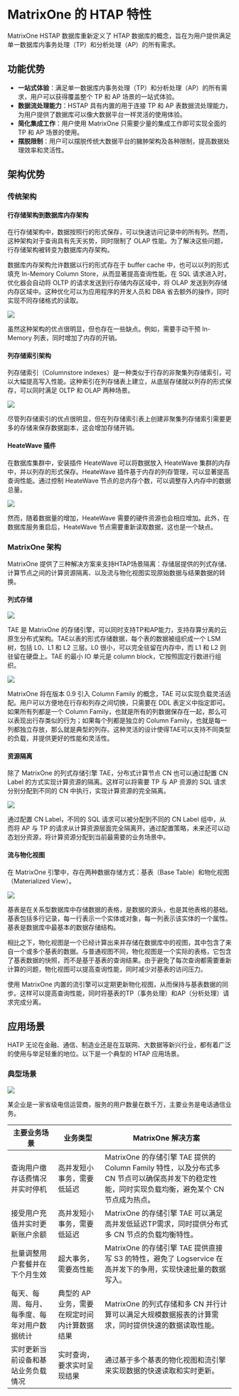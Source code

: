 # MatrixOne 的 HTAP 特性

MatrixOne HSTAP 数据库重新定义了 HTAP 数据库的概念，旨在为用户提供满足单一数据库内事务处理（TP）和分析处理（AP）的所有需求。

## 功能优势

- **一站式体验**：满足单一数据库内事务处理（TP）和分析处理（AP）的所有需求，用户可以获得覆盖整个 TP 和 AP 场景的一站式体验。
- **数据流处理能力**：HSTAP 具有内置的用于连接 TP 和 AP 表数据流处理能力，为用户提供了数据库可以像大数据平台一样灵活的使用体验。
- **简化集成工作**：用户使用 MatrixOne 只需要少量的集成工作即可实现全面的 TP 和 AP 场景的使用。
- **摆脱限制**：用户可以摆脱传统大数据平台的臃肿架构及各种限制，提高数据处理效率和灵活性。

## 架构优势

### 传统架构

#### 行存储架构到数据库内存架构

在行存储架构中，数据按照行的形式保存，可以快速访问记录中的所有列。然而，这种架构对于查询具有先天劣势，同时限制了 OLAP 性能。为了解决这些问题，行存储架构被转变为数据库内存架构。

数据库内存架构允许数据以行的形式存在于 buffer cache 中，也可以以列的形式填充 In-Memory Column Store，从而显著提高查询性能。在 SQL 请求进入时，优化器会自动将 OLTP 的请求发送到行存储内存区域中，将 OLAP 发送到列存储内存区域中。这种优化可以为应用程序的开发人员和 DBA 省去额外的操作，同时实现不同存储格式的读取。

![](https://github.com/matrixorigin/artwork/blob/main/docs/overview/htap/oracle-htap-arch.png?raw=true)

虽然这种架构的优点很明显，但也存在一些缺点。例如，需要手动干预 In-Memory 列表，同时增加了内存的开销。

#### 列存储索引架构

列存储索引（Columnstore indexes）是一种类似于行存的非聚集列存储索引，可以大幅提高写入性能。这种索引在列存储表上建立，从底层存储就以列存的形式保存，可以同时满足 OLTP 和 OLAP 两种场景。

![](https://github.com/matrixorigin/artwork/blob/main/docs/overview/htap/sqlserver-htap-arch.png?raw=true)

尽管列存储索引的优点很明显，但在列存储索引表上创建非聚集列存储索引需要更多的存储来保存数据副本，这会增加存储开销。

#### HeateWave 插件

在数据库集群中，安装插件 HeateWave 可以将数据放入 HeateWave 集群的内存中，并以列存的形式保存。HeateWave 插件基于内存的列存管理，可以显著提高查询性能。通过控制 HeateWave 节点的总内存个数，可以调整存入内存中的数据总量。

![](https://github.com/matrixorigin/artwork/blob/main/docs/overview/htap/mysql-htap-arch.png?raw=true)

然而，随着数据量的增加，HeateWave 需要的硬件资源也会相应增加。此外，在数据库服务重启后，HeateWave 节点需要重新读取数据，这也是一个缺点。

### MatrixOne 架构

MatrixOne 提供了三种解决方案来支持HTAP场景隔离：存储层提供的列式存储、计算节点之间的计算资源隔离、以及流与物化视图实现原始数据与结果数据的转换。

#### 列式存储

![](https://github.com/matrixorigin/artwork/blob/main/docs/overview/htap/mo-htap-arch-1.png?raw=true)

TAE 是 MatrixOne 的存储引擎，可以同时支持TP和AP能力，支持存算分离的云原生分布式架构。TAE以表的形式存储数据，每个表的数据被组织成一个 LSM 树，包括 L0、L1 和 L2 三层。L0 很小，可以完全驻留在内存中，而 L1 和 L2 则驻留在硬盘上。TAE 的最小 IO 单元是 column block，它按照固定行数进行组织。

![](https://github.com/matrixorigin/artwork/blob/main/docs/overview/htap/mo-htap-arch-2.png?raw=true)

MatrixOne 将在版本 0.9 引入 Column Family 的概念，TAE 可以实现负载灵活适配。用户可以方便地在行存和列存之间切换，只需要在 DDL 表定义中指定即可。如果所有列都是一个 Column Family，也就是所有的列数据保存在一起，那么可以表现出行存类似的行为；如果每个列都是独立的 Column Family，也就是每一列都独立存放，那么就是典型的列存。这种灵活的设计使得TAE可以支持不同类型的负载，并提供更好的性能和灵活性。

#### 资源隔离

除了 MatrixOne 的列式存储引擎 TAE，分布式计算节点 CN 也可以通过配置 CN Label 的方式实现计算资源的隔离。这样可以将需要 TP 与 AP 资源的 SQL 请求分别分配到不同的 CN 中执行，实现计算资源的完全隔离。

![](https://github.com/matrixorigin/artwork/blob/main/docs/overview/htap/mo-htap-arch-3.png?raw=true)

通过配置 CN Label，不同的 SQL 请求可以被分配到不同的 CN Label 组中，从而将 AP 与 TP 的请求从计算资源层面完全隔离开。通过配置策略，未来还可以动态划分资源，将计算资源分配到当前最需要的业务场景中。

#### 流与物化视图

在 MatrixOne 引擎中，存在两种数据存储方式：基表（Base Table）和物化视图（Materialized View）。

![](https://github.com/matrixorigin/artwork/blob/main/docs/overview/htap/mo-htap-arch-4.png?raw=true)

基表是在关系型数据库中存储数据的表格，是数据的源头，也是其他表格的基础。基表包括多行记录，每一行表示一个实体或对象，每一列表示该实体的一个属性。基表是数据库中最基本的数据存储结构。

相比之下，物化视图是一个已经计算出来并存储在数据库中的视图，其中包含了来自一个或多个基表的数据。与普通视图不同，物化视图是一个实际的表格，它包含了基表数据的快照，而不是基于基表的查询结果。由于避免了每次查询都需要重新计算的问题，物化视图可以提高查询性能，同时减少对基表的访问压力。

使用 MatrixOne 内置的流引擎可以定期更新物化视图，从而保持与基表数据的同步。这样可以提高查询性能，同时将基表的TP（事务处理）和AP（分析处理）请求完成分离。

## 应用场景

HATP 无论在金融、通信、制造业还是在互联网、大数据等新兴行业，都有着广泛的使用与举足轻重的地位。以下是一个典型的 HTAP 应用场景。

### 典型场景

![](https://github.com/matrixorigin/artwork/blob/main/docs/overview/htap/scenario.png?raw=true)

某企业是一家省级电信运营商，服务的用户数量在数千万，主要业务是电话通信业务。

|主要业务场景|业务类型|MatrixOne 解决方案|
|---|---|---|
|查询用户缴存话费情况并实时停机 |高并发短小事务，需要低延迟|MatrixOne 的存储引擎 TAE 提供的 Column Family 特性，以及分布式多 CN 节点可以确保高并发下的稳定性能，同时实现负载均衡，避免某个 CN 节点成为热点。|
|接受用户充值并实时更新账户余额 |高并发短小事务，需要低延迟|MatrixOne 的存储引擎 TAE 可以满足高并发低延迟TP需求，同时提供分布式多 CN 节点的负载均衡特性。|
|批量调整用户套餐并在下个月生效|超大事务，需要高性能|MatrixOne 的存储引擎 TAE 提供直接写 S3 的特性，避免了 Logservice 在高并发下的争用，实现快速批量的数据写入。|
|每天、每周、每月、每季度、每年对用户数据统计|典型的 AP 业务，需要在规定时间内计算数据结果|MatrixOne 的列式存储和多 CN 并行计算可以满足大规模数据报表的计算需求，同时提供快速的数据读取性能。|
|实时更新当前设备和基站业务负载情况|实时查询，要求实时呈现结果|通过基于多个基表的物化视图和流引擎来实现数据的快速读取和实时更新。|
